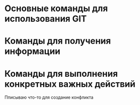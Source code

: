 # Основные команды для использования  GIT

# Команды для получения информации

# Команды для выполнения конкретных важных действий 

Пписываю что-то для создание конфликта 
